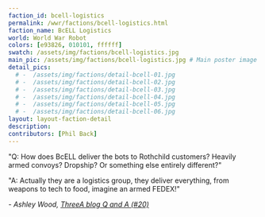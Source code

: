 ```yaml
---
faction_id: bcell-logistics
permalink: /wwr/factions/bcell-logistics.html
faction_name: BcELL Logistics
world: World War Robot
colors: [e93826, 010101, ffffff]
swatch: /assets/img/factions/bcell-logistics.jpg
main_pic: /assets/img/factions/bcell-logistics.jpg # Main poster image on the faction page
detail_pics:
  # -  /assets/img/factions/detail-bcell-01.jpg    
  # -  /assets/img/factions/detail-bcell-02.jpg
  # -  /assets/img/factions/detail-bcell-03.jpg 
  # -  /assets/img/factions/detail-bcell-04.jpg 
  # -  /assets/img/factions/detail-bcell-05.jpg 
  # -  /assets/img/factions/detail-bcell-06.jpg 
layout: layout-faction-detail
description: 
contributors: [Phil Back]
---
```


<div class="blockquote">
<p>
"Q: How does BcELL deliver the bots to Rothchild customers? Heavily armed convoys? Dropship? Or something else entirely different?"</p>

<p>"A: Actually they are a logistics group, they deliver everything, from weapons to tech to food, imagine an armed FEDEX!"</p>

<cite>- Ashley Wood, <a href="http://worldof3alegion.forumotion.com/t287-qa-sessions-with-ashley-wood" target="_blank">ThreeA blog Q and A (#20)</a></cite>

</div>